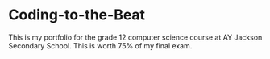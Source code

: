 # Coding-to-the-Beat
This is my portfolio for the grade 12 computer science course at AY Jackson Secondary School. This is worth 75% of my final exam.
